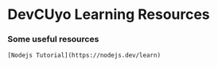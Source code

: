 # DevCUyo Learning Resources

### Some useful resources

`[Nodejs Tutorial](https://nodejs.dev/learn)`
